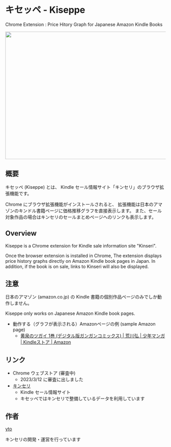 # キセッペ - Kiseppe

Chrome Extension : Price Hitory Graph for Japanese Amazon Kindle Books

<img src="https://www.listasin.net/api/img/chex-kiseppe-1280x800.jpg" width="640" height="400">

## 概要

キセッペ (Kiseppe) とは、
Kindle セール情報サイト「キンセリ」のブラウザ拡張機能です。

Chrome にブラウザ拡張機能がインストールされると、
拡張機能は日本のアマゾンのキンドル書籍ページに価格推移グラフを直接表示します。
また、セール対象作品の場合はキンセリのセールまとめページへのリンクも表示します。

## Overview

Kiseppe is a Chrome extension for Kindle sale information site "Kinseri".

Once the browser extension is installed in Chrome,
The extension displays price history graphs directly on Amazon Kindle book pages in Japan.
In addition, if the book is on sale, links to Kinseri will also be displayed.

## 注意

日本のアマゾン (amazon.co.jp) の Kindle 書籍の個別作品ページのみでしか動作しません。

Kiseppe only works on Japanese Amazon Kindle book pages.

- 動作する（グラフが表示される）Amazonページの例 (sample Amazon page)
  - [黄泉のツガイ 1巻 (デジタル版ガンガンコミックス) | 荒川弘 | 少年マンガ | Kindleストア | Amazon](https://www.amazon.co.jp/gp/product/B09Y8YB5DP)

## リンク

- Chrome ウェブストア (審査中)
  - 2023/3/12 に審査に出しました
- [キンセリ](https://yapi.ta2o.net/kndlsl)
  - Kindle セール情報サイト
  - キセッペではキンセリで整備しているデータを利用しています
  
  
## 作者

[yto](https://twitter.com/yto)

キンセリの開発・運営を行っています




